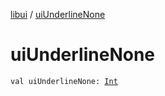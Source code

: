 [libui](index.md) / [uiUnderlineNone](./ui-underline-none.md)

# uiUnderlineNone

`val uiUnderlineNone: `[`Int`](https://kotlinlang.org/api/latest/jvm/stdlib/kotlin/-int/index.html)